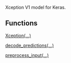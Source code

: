 
Xception V1 model for Keras.
## Functions
[Xception(...)](https://www.tensorflow.org/api_docs/python/tf/keras/applications/Xception)

[decode_predictions(...)](https://www.tensorflow.org/api_docs/python/tf/keras/applications/xception/decode_predictions)

[preprocess_input(...)](https://www.tensorflow.org/api_docs/python/tf/keras/applications/xception/preprocess_input)


